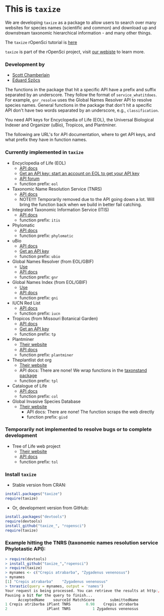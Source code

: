 # This is `taxize`

We are developing `taxize` as a package to allow users to search over many websites for species names (scientific and common) and download up and downstream taxonomic hierarchical information - and many other things. 

The `taxize` rOpenSci tutorial is [here](https://github.com/ropensci/taxize_/wiki/taxize-tutorial)

`taxize` is part of the rOpenSci project, visit [our webiste](http://ropensci.org) to learn more.

### Development by
+ [Scott Chamberlain](http://schamberlain.github.com/scott)
+ [Eduard Szöcs](https://github.com/EDiLD)

The functions in the package that hit a specific API have a prefix and suffix separated by an underscore. They follow the format of `service_whatitdoes`.  For example, `gnr_resolve` uses the Global Names Resolver API to resolve species names.  General functions in the package that don't hit a specific API don't have two words separated by an underscore, e.g., `classification`.

You need API keys for Encyclopedia of Life (EOL), the Universal Biological Indexer and Organizer (uBio), Tropicos, and Plantminer.

The following are URL's for API documentation, where to get API keys, and what prefix they have in function names. 

### Currently implemented in `taxize`
+ Encyclopedia of Life (EOL)
	+ [API docs](http://www.eol.org/api/)
	+ [Get an API key: start an account on EOL to get your API key](http://eol.org/users/register)
	+ [API forum](https://eol.uservoice.com/forums/15429-encyclopedia-of-life-api)
	+ function prefix: `eol`
+ Taxonomic Name Resolution Service (TNRS) 
	+ [API docs](http://tnrs.iplantcollaborative.org/api.html)
	+ NOTE!!!! Temporarily removed due to the API going down a lot. Will bring the function back when we build in better fail catching.
+ Integrated Taxonomic Information Service (ITIS)
	+ [API docs](http://www.itis.gov/ws_description.html)
	+ function prefix: `itis`
+ Phylomatic 
	+ [API docs](http://www.phylodiversity.net/phylomatic/phylomatic_api.html)
	+ function prefix: `phylomatic`
+ uBio
	+ [API docs](http://www.ubio.org/index.php?pagename=xml_services)
	+ [Get an API key](http://www.ubio.org/index.php?pagename=form)
	+ function prefix: `ubio`
+ Global Names Resolver (from EOL/GBIF)
	+ [Use](http://resolver.globalnames.org/)
	+ [API docs](http://resolver.globalnames.org/api)
	+ function prefix: `gnr`
+ Global Names Index (from EOL/GBIF)
	+ [Use](http://gni.globalnames.org/)
	+ [API docs](https://github.com/dimus/gni/wiki/api)
	+ function prefix: `gni`
+ IUCN Red List 
  	+ [API docs](https://www.assembla.com/spaces/sis/wiki/Red_List_API?version=3)
  	+ function prefix: `iucn`
+ Tropicos (from Missouri Botanical Garden)
	+ [API docs](http://services.tropicos.org/help)
	+ [Get an API key](http://services.tropicos.org/help?requestkey)
	+ function prefix: `tp`
+ Plantminer
	+ [Their website](http://www.plantminer.com/)
 	+ [API docs](http://www.plantminer.com/help)
 	+ function prefix: `plantminer`
+ Theplantlist dot org
	+ [Their website](http://www.theplantlist.org/)
 	+ API docs: There are none! We wrap functions in the [taxonstand package](http://cran.r-project.org/web/packages/Taxonstand/index.html)
 	+ function prefix: `tpl`
+ Catalogue of Life
 	+ [API docs](http://www.catalogueoflife.org/colwebsite/content/services)
 	+ function prefix: `col`
+ Global Invasive Species Database
  + [Their website](http://www.issg.org/database/welcome/)
 	+ API docs: There are none! The function scraps the web directly
 	+ function prefix: `gisd`

### Temporarily not implemented to resolve bugs or to complete development
+ Tree of Life web project
	+ [Their website](http://tolweb.org/tree/phylogeny.html)
 	+ [API docs](http://tolweb.org/tree/home.pages/downloadtree.html)
 	+ function prefix: `tol`

### Install `taxize` 

+ Stable version from CRAN:

```R 
install.packages("taxize")
require(taxize)
```

+ Or, development version from GitHub:

```R 
install.packages("devtools")
require(devtools)
install_github("taxize_", "ropensci")
require(taxize)
```

### Example hitting the TNRS (taxonomic names resolution service Phylotastic API):

```R 
> require(devtools)
> install_github("taxize_","ropensci")
> require(taxize)
> mynames <- c("Crepis atrabarba", "Zygadenus venenosus")
> mynames
[1] "Crepis atrabarba"    "Zygadenus venenosus"
> tnrastic(query = mynames, output = 'names')
Your request is being processed. You can retrieve the results at http://api.phylotastic.org/tnrs/retrieve/c8b544f0794e13a61b0b63ea7952f664.
Pausing a bit for the query to finish...
      AcceptedName    sourceId MatchScore       submittedName
1 Crepis atribarba iPlant TNRS       0.98    Crepis atrabarba
2                  iPlant TNRS          1 Zygadenus venenosus
```